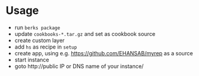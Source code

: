 # Usage

* run `berks package`
* update `cookbooks-*.tar.gz` and set as cookbook source
* create custom layer
* add `hs` as recipe in `setup`
* create app, using e.g. https://github.com/EHANSAB/myrep as a source
* start instance
* goto http://public IP or DNS name of your instance/

